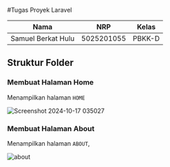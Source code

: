 #Tugas Proyek Laravel

| Nama            | NRP       | Kelas      |
|-----------------|-----------|------------|
| Samuel Berkat Hulu | 5025201055 | PBKK-D |

## Struktur Folder 
### Membuat Halaman Home
Menampilkan halaman ``HOME`` 

![Screenshot 2024-10-17 035027](https://github.com/user-attachments/assets/6d467b60-c5a5-4ada-a478-a10a0780225c)

### Membuat Halaman About
Menampilkan halaman ``ABOUT``,

![about](https://github.com/user-attachments/assets/b6ad412e-796e-4000-ac0f-2b4bc951c0b7)
